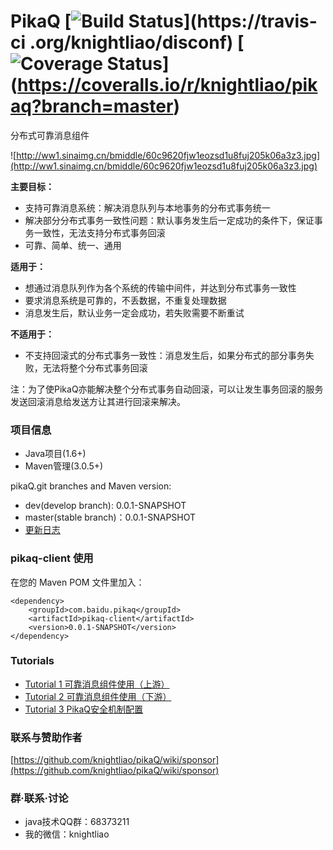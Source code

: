 PikaQ [![Build Status](https://travis-ci.org/knightliao/pikaq.svg?branch=master)](https://travis-ci
.org/knightliao/disconf) [![Coverage Status](https://coveralls.io/repos/knightliao/pikaq/badge.png?branch=master)]
(https://coveralls.io/r/knightliao/pikaq?branch=master)
=======

分布式可靠消息组件

![http://ww1.sinaimg.cn/bmiddle/60c9620fjw1eozsd1u8fuj205k06a3z3.jpg](http://ww1.sinaimg.cn/bmiddle/60c9620fjw1eozsd1u8fuj205k06a3z3.jpg)

**主要目标：**

- 支持可靠消息系统：解决消息队列与本地事务的分布式事务统一
- 解决部分分布式事务一致性问题：默认事务发生后一定成功的条件下，保证事务一致性，无法支持分布式事务回滚
- 可靠、简单、统一、通用

**适用于：**

- 想通过消息队列作为各个系统的传输中间件，并达到分布式事务一致性
- 要求消息系统是可靠的，不丢数据，不重复处理数据
- 消息发生后，默认业务一定会成功，若失败需要不断重试

**不适用于：**

- 不支持回滚式的分布式事务一致性：消息发生后，如果分布式的部分事务失败，无法将整个分布式事务回滚

注：为了使PikaQ亦能解决整个分布式事务自动回滚，可以让发生事务回滚的服务发送回滚消息给发送方让其进行回滚来解决。

### 项目信息 ###

- Java项目(1.6+)
- Maven管理(3.0.5+)

pikaQ.git branches and Maven version:

- dev(develop branch): 0.0.1-SNAPSHOT
- master(stable branch)：0.0.1-SNAPSHOT
- [更新日志](https://github.com/knightliao/pikaQ/wiki/updates) 

### pikaq-client 使用 ###

在您的 Maven POM 文件里加入：

    <dependency>
        <groupId>com.baidu.pikaq</groupId>
        <artifactId>pikaq-client</artifactId>
        <version>0.0.1-SNAPSHOT</version>
    </dependency>

### Tutorials ###

- [Tutorial 1 可靠消息组件使用（上游）](https://github.com/knightliao/pikaQ/wiki/Tutorial1)
- [Tutorial 2 可靠消息组件使用（下游）](https://github.com/knightliao/pikaQ/wiki/Tutorial2)
- [Tutorial 3 PikaQ安全机制配置](https://github.com/knightliao/pikaQ/wiki/Tutorial3)

### 联系与赞助作者

[https://github.com/knightliao/pikaQ/wiki/sponsor](https://github.com/knightliao/pikaQ/wiki/sponsor)

### 群·联系·讨论

- java技术QQ群：68373211
- 我的微信：knightliao